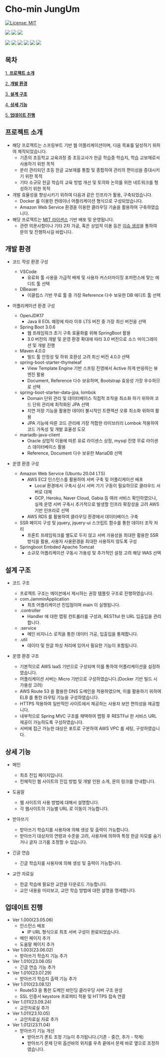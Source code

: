 # Cho-min JungUm

[![License: MIT](https://img.shields.io/badge/License-MIT-yellow.svg)](https://opensource.org/licenses/MIT)

![](https://img.shields.io/badge/Maintained-yes-green.svg)
![](https://img.shields.io/website-up-down-green-red/http/monip.org.svg)
![](https://img.shields.io/badge/Ask%20me-anything-1abc9c.svg)

![](https://img.shields.io/badge/Java-ED8B00?style=for-the-badge&logo=java&logoColor=white)
![](https://img.shields.io/badge/Spring-6DB33F?style=for-the-badge&logo=spring&logoColor=white)
![](https://img.shields.io/badge/Amazon_AWS-232F3E?style=for-the-badge&logo=amazon-aws&logoColor=white)
![](https://img.shields.io/badge/jQuery-0769AD?style=for-the-badge&logo=jquery&logoColor=white)
![](https://img.shields.io/badge/HTML5-E34F26?style=for-the-badge&logo=html5&logoColor=white)
![](https://img.shields.io/badge/CSS3-1572B6?style=for-the-badge&logo=css3&logoColor=white)

## 목차
[1. **프로젝트 소개**](#프로젝트-소개)

[2. **개발 환경**](#개발-환경)

[3. **설계 구조**](#설계-구조)

[4. **상세 기능**](#상세-기능)

[5. **업데이트 진행**](#업데이트-진행)


## 프로젝트 소개
* 해당 프로젝트는 스프링부트 기반 웹 어플리케이션이며, 다음 목표를 달성하기 위하여 제작되었습니다.  
  * 기존의 초등학교 교육과정 중 초등교사가 한글 학습중 학습지, 학습 교보재로서 사용하기 위한 목적
  * 분리 관리되던 초등 한글 교보재를 통합 및 종합하여 관리의 편이성을 증대시키기 위한 목적
  * 기타 소규모 한글 학습의 교육 방법 개선 및 토의와 논의를 위한 네트워크를 형성하기 위한 목적
* 개발 효율성을 향상시키기 위하여 다음과 같은 인프라가 활용, 구축되었습니다.  
  * Docker 를 이용한 컨테이너 어플리케이션 형식으로 구성되었습니다.  
  * Amazon Web Service 환경을 이용한 클라우딩 기술을 활용하여 구축하였습니다.  
* 해당 프로젝트는 [MIT 라이센스](https://choosealicense.com/licenses/mit/) 기반 배포 및 운영됩니다.  
  *  관련 의문사항이나 기타 2차 가공, 혹은 상업적 이용 등은 [이슈 생성](https://github.com/LucestDail/jammin/issues)을 통하여 문의 및 진행하시길 바랍니다.



## 개발 환경

- 코드 작성 환경 구성
  * VSCode
    * 유료화 툴 사용을 가급적 배제 및 사용자 커스터마이징 포퍼먼스에 맞는 에디트 툴 선택
  * DBeaver
    * 이클립스 기반 무료 툴 중 가장 Reference 다수 보유한 DB 에디트 툴 선택

- 어플리케이션 환경 구성
  * OpenJDK17
    * Java 8 EOL 예정에 따라 이후 LTS 버전 중 가장 최신 버전을 선택
  * Spring Boot 3.0.6
    * 웹 프레임워크 초기 구축 효율화를 위해 SpringBoot 활용
    * 3.0 버전의 개발 및 운영 환경 확대에 따라 3.0 버전으로 소스 마이그레이션 및 개발 진행
  * Maven 4.0.0
    * 빌드 툴 안정성 및 하위 호환성 고려 최신 버전 4.0.0 선택
  * spring-boot-starter-thymeleaf
    * View Template Engine 기반 스프링 진영에서 Active 하게 반응하는 뷰 엔진 활용
    * Document, Reference 다수 보유하며, Bootstrap 효응성 가장 우수하므로 선택
  * spring-boot-starter-data-jpa, lombok
    * Domain 단위 관리 및 데이터베이스 직접적 조작을 최소화 하기 위하여 코드 단위 관리에 최적화된 JPA 선택
    * 지연 저장 기능을 활용한 데이터 불시적인 트랜젝션 오류 최소화 위하여 활용
    * JPA 기능에 따른 코드 관리에 가장 적합한 라이브러리 Lombok 적용하여 코드 가독성 및 개발 효율성 도모
  * mariadb-java-client
    * Oracle 상업적 이용에 따른 유료 라이센스 상정, mysql 진영 무료 라이센스 데이터베이스 활용
    * Reference, Document 다수 보유한 MariaDB 선택
  
- 운영 환경 구성
  * Amazon Web Service (Ubuntu 20.04 LTS)
    * AWS EC2 인스턴스를 활용하여 서버 구축 및 어플리케이션 배포 
      * Local 환경에서 구축시 상시 서버 기기 구동이 필요하므로 클라우드 서버로 대체
      * GCP, Heroku, Naver Cloud, Gabia 등 여러 서비스 확인하였으나,  
         실제 운영 서버 구축시 추가적으로 발생할 인프라 확장성을 고려 AWS 기반 인프라로 선택
    * AWS RDS 를 활용하여 클라우딩 환경에서 데이터베이스 구축
  * SSR 페이지 구성 및 jquery, jquery-ui 스크립트 함수를 통한 데이터 조작 처리
    * 프론트 프레임워크를 별도로 두지 않고 서버 가용성을 최대한 활용한 SSR 방식을 활용, 사용자 사용환경을 최대한 사용하지 않도록 구성
  * Springboot Embded Apache Tomcat
    * 소규모 어플리케이션 구동시 가용성 및 추가적인 설정 고려 해당 WAS 선택

## 설계 구조

- 코드 구조  
  
  * 프로젝트 구조는 메이븐에서 제시하는 권장 템플릿 구조로 진행하였습니다.
  * com.JamminApplication
    * 최초 어플리케이션 진입점이며 main 이 실행됩니다.
  * .controller
    * Handler 에 대한 맵핑 컨트롤러를 구성과, RESTful 한 URL 입출입을 관리합니다.
  * .service
    * 메인 비지니스 로직을 통한 데이터 가공, 입출입을 통제합니다.
  * .util
    * 데이터 및 한글 파싱 처리에 있어서 필요한 기능이 포함됩니다.  
  
- 운영 환경 구조
  * 기본적으로 AWS IaaS 기반으로 구성되며 이를 통하여 어플리케이션을 설정하였습니다.  
  * 어플리케이션 서버는 Micro 기반으로 구성하였습니다.(Docker 기반 빌드 시 가용성 고려)  
  * AWS Route 53 을 활용한 DNS 도메인을 적용하였으며, 이를 활용하기 위하여 ELB 를 통한 라우팅 기능을 구성하였습니다.  
  * HTTPS 적용하여 일반적인 사이트에서 제공하는 사용자 보안 편의성을 제공합니다.
  * 내부적으로 Spring MVC 구조를 채택하여 맵핑 후 RESTFul 한 서비스 URL 제공이 가능하도록 구성하였습니다.  
  * 서버에 접근 가능한 대상은 포트로 구분하여 AWS VPC 를 세팅, 구성하였습니다.   

## 상세 기능
- 메인
  - 최초 진입 페이지입니다.
  - 전체적인 웹 사이트의 진입 방법 및 개발 인원 소개, 문의 링크를 안내합니다.

- 도움말
  - 웹 사이트의 사용 방법에 대해서 설명합니다.
  - 각 웹사이트의 기능별 URL 로 이동이 가능합니다.

- 받아쓰기
  - 받아쓰기 학습지를 사용자에 의해 생성 및 출력이 가능합니다.
  - 받아쓰기 대상자의 연령과 수준을 고려, 사용자에 의하여 특정 한글 자모를 숨기거나 글자 크기를 조정할 수 있습니다.
  
- 긴글 연습
  - 긴글 학습지를 사용자에 의해 생성 및 출력이 가능합니다.

- 교안 자료실
  - 한글 학습에 필요한 교안을 다운로드 가능합니다.
  - 교안 내용을 미리보고, 교안 학습 방법에 대한 설명을 명세합니다.

## 업데이트 진행
  - Ver 1.000(23.05.06)
    - 인스턴스 배포
      - IP URL 형식으로 최초 서버 구성이 완료되었습니다.
    - 메인 페이지 추가
    - 도움말 페이지 추가
  - Ver 1.003(23.06.02)
    - 받아쓰기 학습지 기능 추가
  - Ver 1.010(23.06.05)
    - 긴글 연습 기능 추가
  - Ver 1.010(23.07.29)
    - 받아쓰기 학습지 출력 기능 추가
  - Ver 1.010(23.08.12)
    - Route53 을 통한 도메인 바인딩 클라우딩 서버 구조 완성
    - SSL 인증서 keystore 프로퍼티 적용 및 HTTPS 접속 연결
  - Ver 1.011(23.09.24)
    - 교안자료실 추가
  - Ver 1.011(23.10.05)
    - 교안자료실 자료 추가
  - Ver 1.012(23.11.04)
    - 받아쓰기 기능 개선
        - 받아쓰기 폰트 조정 기능이 추가됩니다.(기존 - 중간, 추가 - 작게)
        - 받아쓰기 문제 단위 옵션바의 위치를 우측 끝에서 문제 바로 옆으로 조정하였습니다.
